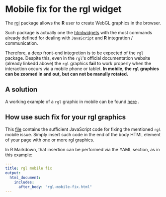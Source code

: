 # Mobile fix for the rgl widget

The [rgl](https://cran.r-project.org/web/packages/rgl/vignettes/WebGL.html)
package allows the **R** user to create WebGL graphics in the browser.

Such package is actually one the 
[htmlwidgets](https://www.htmlwidgets.org/showcase_rglwidget.html)
with the most commands already defined for dealing with
`JavaScript` and **R** integration / communication.

Therefore, a deep front-end integretion is to be expected of the
`rgl` package. Despite this, even in the `rgl`'s official documentation
website (already linkedd above) the `rgl` graphics **fail** to
work properly when the interaction occurs via a mobile phone
or tablet. 
**In mobile, the `rgl` graphics can be zoomed in and out,**
**but can not be manully rotated.**

## A solution

A working example of a `rgl` graphic in mobile
can be found [here](https://rgl-graphic-mobile-fix.netlify.app/) .

## How use such fix for your rgl graphics

This 
[file](https://github.com/lucio-cornejo/fix-rgl-for-mobile/blob/main/rgl-mobile-fix.html) 
contains the sufficient JavaScript code for fixing the
mentioned `rgl` mobile issue. Simply insert such code in the end of the body HTML element of your page with one or more rgl graphics.

In R Markdown, that insertion can be performed via the YAML section,
as in this example:

```yaml
---
title: rgl mobile fix
output: 
  html_document:
    includes:
      after_body: "rgl-mobile-fix.html"
---
```
